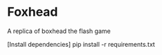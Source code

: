 # Foxhead
A replica of boxhead the flash game

[Install dependencies]
pip install -r requirements.txt